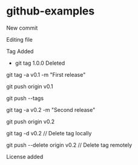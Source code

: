 # github-examples

New commit

Editing file

Tag Added

- git tag 1.0.0 Deleted

git tag -a v0.1 -m "First release"

git push origin v0.1

git push --tags

git tag -a v0.2 -m "Second release"

git push origin v0.2

git tag -d v0.2 // Delete tag locally

git push --delete origin v0.2 // Delete tag remotely

License added